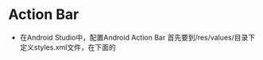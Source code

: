 # Action Bar
* 在Android Studio中，配置Android Action Bar 首先要到/res/values/目录下定义styles.xml文件，在<resource>下面的<style>里面定义了name和parent，name可以自己定义，在Manifest文件里面的<application>或者<activity>里面的theme页面引用名字就可以了。
如果开发者API版本较高，可以采用新的特性，但是为了使Android版本较低的用户正常使用，我们会创建两个目录，分别确定好引用那个theme，一般版本较高的情况下，Android Studio已经帮我们生成了供系统自己选择的styles.xml

* 其中，[1]是ActionBar的图标，[2]是两个action按钮，[3]是overflow按钮。

[action bar](http://img.blog.csdn.net/20140531141552515?watermark/2/text/aHR0cDovL2Jsb2cuY3Nkbi5uZXQvc2lueXU4OTA4MDc=/font/5a6L5L2T/fontsize/400/fill/I0JBQkFCMA==/dissolve/70/gravity/SouthEast)
